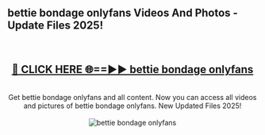 <h2>bettie bondage onlyfans Videos And Photos - Update Files 2025!</h2>
<br>
<div align="center">
<h2><a href="https://linkcuts.com/hfmhzwbr" rel="nofollow">🔴 CLICK HERE 🌐==►► bettie bondage onlyfans</a></h2>
<br>
Get bettie bondage onlyfans and all content. Now you can access all videos and pictures of bettie bondage onlyfans. New Updated Files 2025!
<br>
<br>
<a href="https://linkcuts.com/hfmhzwbr" rel="nofollow" data-target="animated-image.originalLink"><img src="https://i.ibb.co.com/WyWwxjT/player-gif2.gif" alt="bettie bondage onlyfans" style="max-width: 100%; display: inline-block;" data-target="animated-image.originalImage"></a>
</div>
<br>